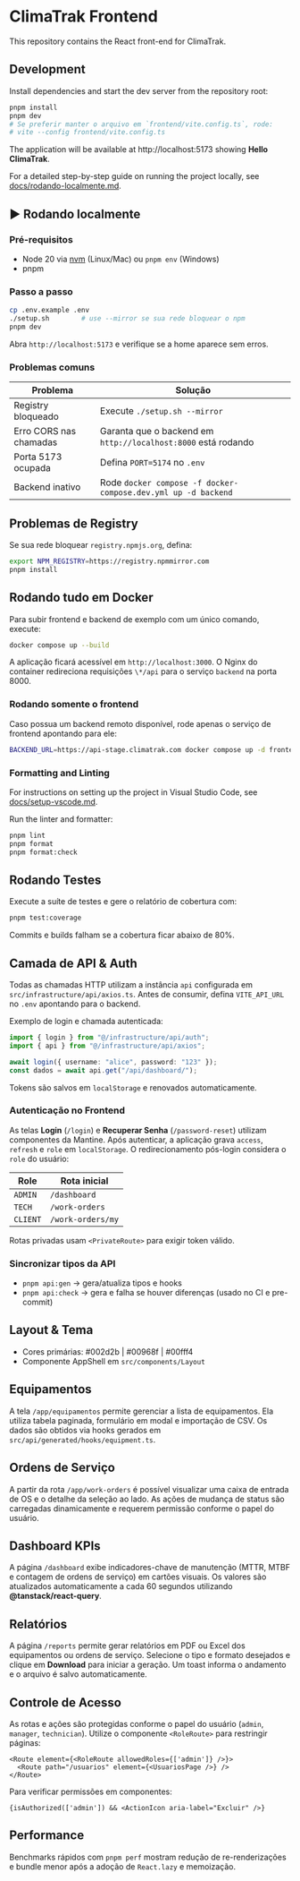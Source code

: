 # ClimaTrak Frontend

This repository contains the React front-end for ClimaTrak.

## Development

Install dependencies and start the dev server from the repository root:

```bash
pnpm install
pnpm dev
# Se preferir manter o arquivo em `frontend/vite.config.ts`, rode:
# vite --config frontend/vite.config.ts
```

The application will be available at http://localhost:5173 showing **Hello ClimaTrak**.

For a detailed step-by-step guide on running the project locally, see [docs/rodando-localmente.md](docs/rodando-localmente.md).

## ▶️ Rodando localmente

### Pré-requisitos

 - Node 20 via [nvm](https://github.com/nvm-sh/nvm) (Linux/Mac) ou `pnpm env` (Windows)
- pnpm

### Passo a passo

```bash
cp .env.example .env
./setup.sh        # use --mirror se sua rede bloquear o npm
pnpm dev
```

Abra `http://localhost:5173` e verifique se a home aparece sem erros.

### Problemas comuns

| Problema | Solução |
| -------- | ------- |
| Registry bloqueado | Execute `./setup.sh --mirror` |
| Erro CORS nas chamadas | Garanta que o backend em `http://localhost:8000` está rodando |
| Porta 5173 ocupada | Defina `PORT=5174` no `.env` |
| Backend inativo | Rode `docker compose -f docker-compose.dev.yml up -d backend` |

## Problemas de Registry

Se sua rede bloquear `registry.npmjs.org`, defina:

```bash
export NPM_REGISTRY=https://registry.npmmirror.com
pnpm install
```

## Rodando tudo em Docker

Para subir frontend e backend de exemplo com um único comando, execute:

```bash
docker compose up --build
```

A aplicação ficará acessível em `http://localhost:3000`. O Nginx do container
redireciona requisições `\*/api` para o serviço `backend` na porta 8000.

### Rodando somente o frontend

Caso possua um backend remoto disponível, rode apenas o serviço de frontend apontando para ele:

```bash
BACKEND_URL=https://api-stage.climatrak.com docker compose up -d frontend
```


### Formatting and Linting

For instructions on setting up the project in Visual Studio Code, see [docs/setup-vscode.md](docs/setup-vscode.md).

Run the linter and formatter:

```bash
pnpm lint
pnpm format
pnpm format:check
```

## Rodando Testes

Execute a suíte de testes e gere o relatório de cobertura com:

```bash
pnpm test:coverage
```

Commits e builds falham se a cobertura ficar abaixo de 80%.

## Camada de API & Auth

Todas as chamadas HTTP utilizam a instância `api` configurada em `src/infrastructure/api/axios.ts`. Antes de consumir, defina `VITE_API_URL` no `.env` apontando para o backend.

Exemplo de login e chamada autenticada:

```ts
import { login } from "@/infrastructure/api/auth";
import { api } from "@/infrastructure/api/axios";

await login({ username: "alice", password: "123" });
const dados = await api.get("/api/dashboard/");
```

Tokens são salvos em `localStorage` e renovados automaticamente.

### Autenticação no Frontend

As telas **Login** (`/login`) e **Recuperar Senha** (`/password-reset`) utilizam componentes da Mantine.
Após autenticar, a aplicação grava `access`, `refresh` e `role` em `localStorage`.
O redirecionamento pós-login considera o `role` do usuário:

| Role     | Rota inicial      |
| -------- | ----------------- |
| `ADMIN`  | `/dashboard`      |
| `TECH`   | `/work-orders`    |
| `CLIENT` | `/work-orders/my` |

Rotas privadas usam `<PrivateRoute>` para exigir token válido.

### Sincronizar tipos da API

- `pnpm api:gen` → gera/atualiza tipos e hooks
- `pnpm api:check` → gera e falha se houver diferenças (usado no CI e pre-commit)

## Layout & Tema

- Cores primárias: #002d2b | #00968f | #00fff4
- Componente AppShell em `src/components/Layout`

## Equipamentos

A tela `/app/equipamentos` permite gerenciar a lista de equipamentos.
Ela utiliza tabela paginada, formulário em modal e importação de CSV.
Os dados são obtidos via hooks gerados em `src/api/generated/hooks/equipment.ts`.

## Ordens de Serviço

A partir da rota `/app/work-orders` é possível visualizar uma caixa de entrada de OS e o detalhe da seleção ao lado. As ações de mudança de status são carregadas dinamicamente e requerem permissão conforme o papel do usuário.

## Dashboard KPIs

A página `/dashboard` exibe indicadores-chave de manutenção (MTTR, MTBF e contagem de ordens de serviço) em cartões visuais. Os valores são atualizados automaticamente a cada 60 segundos utilizando **@tanstack/react-query**.

## Relatórios

A página `/reports` permite gerar relatórios em PDF ou Excel dos equipamentos ou ordens de serviço. Selecione o tipo e formato desejados e clique em **Download** para iniciar a geração. Um toast informa o andamento e o arquivo é salvo automaticamente.

## Controle de Acesso

As rotas e ações são protegidas conforme o papel do usuário (`admin`, `manager`, `technician`). Utilize o componente `<RoleRoute>` para restringir páginas:

```tsx
<Route element={<RoleRoute allowedRoles={['admin']} />}>
  <Route path="/usuarios" element={<UsuariosPage />} />
</Route>
```

Para verificar permissões em componentes:

```tsx
{isAuthorized(['admin']) && <ActionIcon aria-label="Excluir" />}
```

## Performance

Benchmarks rápidos com `pnpm perf` mostram redução de re-renderizações e bundle menor após a adoção de `React.lazy` e memoização.
